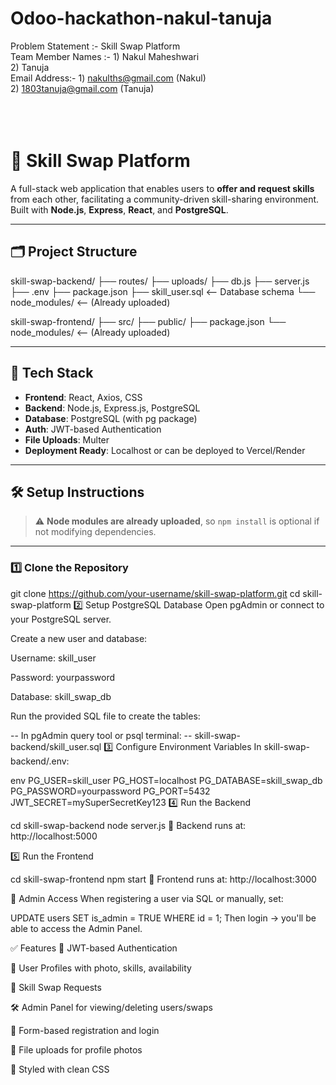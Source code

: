 # Odoo-hackathon-nakul-tanuja

Problem Statement :- Skill Swap Platform <br>
Team Member Names :- 1) Nakul Maheshwari <br>
                     2) Tanuja <br>
Email Address:- 1) nakulths@gmail.com (Nakul) <br>
                2) 1803tanuja@gmail.com (Tanuja) <br>
<br>
<br>
<br>

# 🔄 Skill Swap Platform

A full-stack web application that enables users to **offer and request skills** from each other, facilitating a community-driven skill-sharing environment. Built with **Node.js**, **Express**, **React**, and **PostgreSQL**.

---

## 🗂️ Project Structure

skill-swap-backend/
├── routes/
├── uploads/
├── db.js
├── server.js
├── .env
├── package.json
├── skill_user.sql <-- Database schema
└── node_modules/ <-- (Already uploaded)

skill-swap-frontend/
├── src/
├── public/
├── package.json
└── node_modules/ <-- (Already uploaded)


---

## 🚀 Tech Stack

- **Frontend**: React, Axios, CSS
- **Backend**: Node.js, Express.js, PostgreSQL
- **Database**: PostgreSQL (with pg package)
- **Auth**: JWT-based Authentication
- **File Uploads**: Multer
- **Deployment Ready**: Localhost or can be deployed to Vercel/Render

---

## 🛠️ Setup Instructions

> ⚠️ **Node modules are already uploaded**, so `npm install` is optional if not modifying dependencies.

---

### 1️⃣ Clone the Repository

git clone https://github.com/your-username/skill-swap-platform.git
cd skill-swap-platform
2️⃣ Setup PostgreSQL Database
Open pgAdmin or connect to your PostgreSQL server.

Create a new user and database:

Username: skill_user

Password: yourpassword

Database: skill_swap_db

Run the provided SQL file to create the tables:


-- In pgAdmin query tool or psql terminal:
-- skill-swap-backend/skill_user.sql
3️⃣ Configure Environment Variables
In skill-swap-backend/.env:

env
PG_USER=skill_user
PG_HOST=localhost
PG_DATABASE=skill_swap_db
PG_PASSWORD=yourpassword
PG_PORT=5432
JWT_SECRET=mySuperSecretKey123
4️⃣ Run the Backend

cd skill-swap-backend
node server.js
📍 Backend runs at: http://localhost:5000

5️⃣ Run the Frontend

cd skill-swap-frontend
npm start
📍 Frontend runs at: http://localhost:3000

🔐 Admin Access
When registering a user via SQL or manually, set:


UPDATE users SET is_admin = TRUE WHERE id = 1;
Then login → you'll be able to access the Admin Panel.

✅ Features
🔐 JWT-based Authentication

👤 User Profiles with photo, skills, availability

🔄 Skill Swap Requests

🛠️ Admin Panel for viewing/deleting users/swaps

🧾 Form-based registration and login

📂 File uploads for profile photos

🎨 Styled with clean CSS

